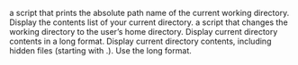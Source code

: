 a script that prints the absolute path name of the current working directory.
Display the contents list of your current directory.
a script that changes the working directory to the user’s home directory.
Display current directory contents in a long format.
Display current directory contents, including hidden files (starting with .). Use the long format.
